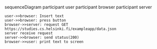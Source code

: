 sequenceDiagram
	participant user
	participant browser
	participant server

	user->>browser: Insert text 
	user->>browser: press button
	browser->>server: request GET https://studies.cs.helsinki.fi/exampleapp/data.json
	server receive request
	server->>browser: send status(200)
	browser->>user: print text to screen
